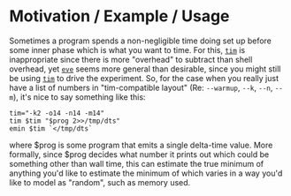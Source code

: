 # Motivation / Example / Usage

Sometimes a program spends a non-negligible time doing set up before some inner
phase which is what you want to time.  For this, [`tim`](tim.md) is
inappropriate since there is more "overhead" to subtract than shell overhead,
yet [`eve`](eve.md) seems more general than desirable, since you might still be
using [`tim`](tim.md) to drive the experiment.  So, for the case when you really
just have a list of numbers in "tim-compatible layout" (Re: `--warmup`, `--k`, `--n`,
`--m`), it's nice to say something like this:

```
tim="-k2 -o14 -n14 -m14"
tim $tim "$prog 2>>/tmp/dts"
emin $tim `</tmp/dts`
```
where $prog is some program that emits a single delta-time value. More formally,
since $prog decides what number it prints out which could be something other
than wall time, this can estimate the true minimum of anything you'd like to
estimate the minimum of which varies in a way you'd like to model as "random",
such as memory used.
